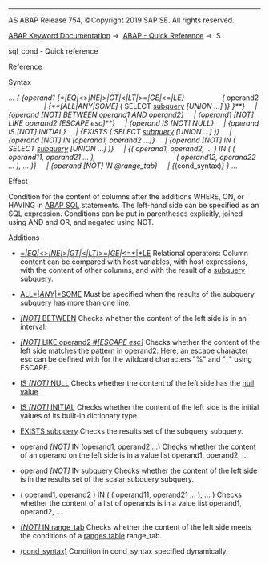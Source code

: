   

* * *

AS ABAP Release 754, ©Copyright 2019 SAP SE. All rights reserved.

[ABAP Keyword Documentation](javascript:call_link\('abenabap.htm'\)) →  [ABAP - Quick Reference](javascript:call_link\('abenabap_shortref.htm'\)) →  S

sql\_cond - Quick reference

[Reference](javascript:call_link\('abenwhere_logexp.htm'\))

Syntax

... *{* *{*operand1 *{*\=*|*EQ*|*<>*|*NE*|*\>*|*GT*|*<*|*LT*|*\>=*|*GE*|*<=*|*LE*}*
                  *{* operand2
                  *|* *{**\[*ALL*|*ANY*|*SOME*\]* ( SELECT [subquery](javascript:call_link\('abensubquery_shortref.htm'\)) *\[*UNION ...*\]* )*}* *}**}*
    *|* *{*operand *\[*NOT*\]* BETWEEN operand1 AND operand2*}*
    *|* *{*operand1 *\[*NOT*\]* LIKE operand2 *\[*ESCAPE esc*\]**}*
    *|* *{*operand IS *\[*NOT*\]* NULL*}*
    *|* *{*operand IS *\[*NOT*\]* INITIAL*}*
    *|* *{*EXISTS ( SELECT [subquery](javascript:call_link\('abensubquery_shortref.htm'\)) *\[*UNION ...*\]* )*}*
    *|* *{*operand *\[*NOT*\]* IN (operand1, operand2 ...)*}*
    *|* *{*operand *\[*NOT*\]* IN ( SELECT [subquery](javascript:call_link\('abensubquery_shortref.htm'\)) *\[*UNION ...*\]* )*}*
    *|* *{*( operand1, operand2, ... ) IN ( ( operand11, operand21 ... ),
                                        ( operand12, operand22 ... ), ... )*}*
    *|* *{*operand *\[*NOT*\]* IN @range\_tab*}*
    *|* *{*(cond\_syntax)*}* *}* ...

Effect

Condition for the content of columns after the additions WHERE, ON, or HAVING in [ABAP SQL](javascript:call_link\('abenopen_sql_glosry.htm'\) "Glossary Entry") statements. The left-hand side can be specified as an SQL expression. Conditions can be put in parentheses explicitly, joined using AND and OR, and negated using NOT.

Additions

-   [\=*|*EQ*|*<>*|*NE*|*\>*|*GT*|*<*|*LT*|*\>=*|*GE*|*<=*|*LE](javascript:call_link\('abenwhere_logexp_compare.htm'\))
    Relational operators: Column content can be compared with host variables, with host expressions, with the content of other columns, and with the result of a [subquery](javascript:call_link\('abensubquery_glosry.htm'\) "Glossary Entry") subquery.
    
-   [ALL*|*ANY*|*SOME](javascript:call_link\('abenwhere_logexp_all_any_some.htm'\))
    Must be specified when the results of the subquery subquery has more than one line.
    
-   [*\[*NOT*\]* BETWEEN](javascript:call_link\('abenwhere_logexp_interval.htm'\))
    Checks whether the content of the left side is in an interval.
    
-   [*\[*NOT*\]* LIKE operand2 #*\[*ESCAPE esc*\]*](javascript:call_link\('abenwhere_logexp_like.htm'\))
    Checks whether the content of the left side matches the pattern in operand2. Here, an [escape character](javascript:call_link\('abenescape_character_glosry.htm'\) "Glossary Entry") esc can be defined with for the wildcard characters "%" and "\_" using ESCAPE.
    
-   [IS *\[*NOT*\]* NULL](javascript:call_link\('abenwhere_logexp_null.htm'\))
    Checks whether the content of the left side has the [null value](javascript:call_link\('abennull_value_glosry.htm'\) "Glossary Entry").
    
-   [IS *\[*NOT*\]* INITIAL](javascript:call_link\('abenwhere_logexp_initial.htm'\))
    Checks whether the content of the left side is the initial values of its built-in dictionary type.
    
-   [EXISTS subquery](javascript:call_link\('abenwhere_logexp_exists.htm'\))
    Checks the results set of the subquery subquery.
    
-   [operand *\[*NOT*\]* IN (operand1, operand2 ...)](javascript:call_link\('abenwhere_logexp_operand_in.htm'\))
    Checks whether the content of an operand on the left side is in a value list operand1, operand2, ...
    
-   [operand *\[*NOT*\]* IN subquery](javascript:call_link\('abenwhere_logexp_operand_in.htm'\))
    Checks whether the content of the left side is in the results set of the scalar subquery subquery.
    
-   [( operand1, operand2 ) IN ( ( operand11, operand21 ... ), ... )](javascript:call_link\('abenwhere_logexp_list_in.htm'\))
    Checks whether the content of a list of operands is in a value list operand1, operand2, ...
    
-   [*\[*NOT*\]* IN range\_tab](javascript:call_link\('abenwhere_logexp_seltab.htm'\))
    Checks whether the content of the left side meets the conditions of a [ranges table](javascript:call_link\('abenranges_table_glosry.htm'\) "Glossary Entry") range\_tab.
    
-   [(cond\_syntax)](javascript:call_link\('abenwhere_logexp_dynamic.htm'\))
    Condition in cond\_syntax specified dynamically.